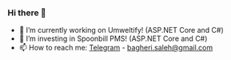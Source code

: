 ### Hi there 👋

- 🔭 I’m currently working on Umweltify! (ASP.NET Core and C#)
- 🌱 I’m investing in Spoonbill PMS! (ASP.NET Core and C#)
- 📫 How to reach me: [Telegram](https://t.me/mrgladius) - [bagheri.saleh@gmail.com](mailto:bagheri.saleh@gmail.com)

<!--
**SalehBagheri/SalehBagheri** is a ✨ _special_ ✨ repository because its `README.md` (this file) appears on your GitHub profile.

Here are some ideas to get you started:

- 🔭 I’m currently working on ...
- 🌱 I’m currently learning ...
- 👯 I’m looking to collaborate on ...
- 🤔 I’m looking for help with ...
- 💬 Ask me about ...
- 📫 How to reach me: ...
- 😄 Pronouns: ...
- ⚡ Fun fact: ...
-->
